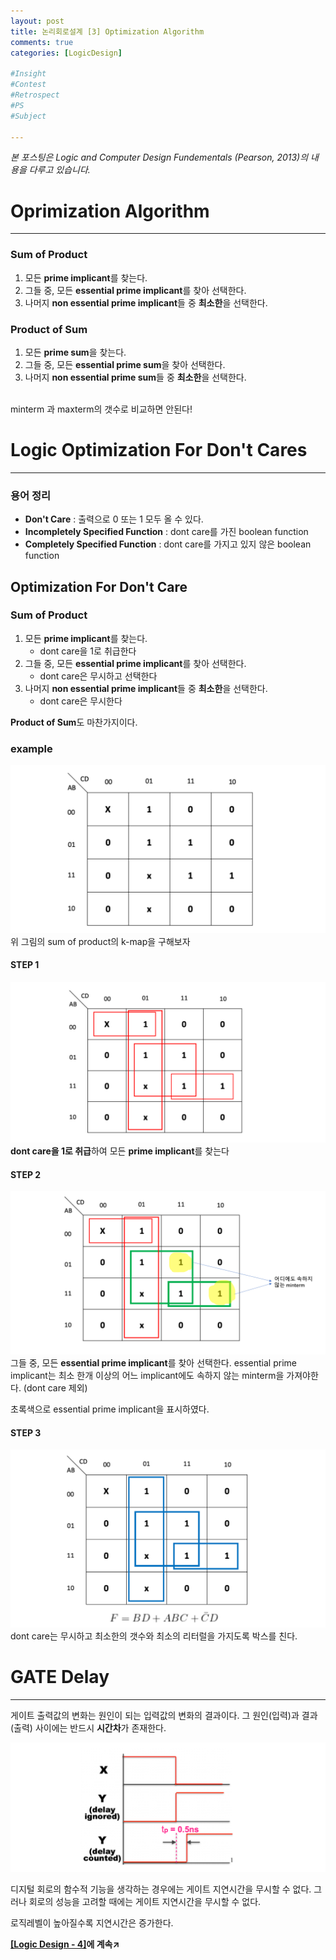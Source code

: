 ```yaml
---
layout: post
title: 논리회로설계 [3] Optimization Algorithm
comments: true
categories: [LogicDesign]

#Insight
#Contest
#Retrospect
#PS
#Subject

---
```

*본 포스팅은 Logic and Computer Design Fundementals (Pearson, 2013)의 내용을 다루고 있습니다.*


# Oprimization Algorithm
---
### Sum of Product
1. 모든 **prime implicant**를 찾는다.
2. 그들 중, 모든 **essential prime implicant**를 찾아 선택한다.
3. 나머지 **non essential prime implicant**들 중 **최소한**을 선택한다.

### Product of Sum
1. 모든 **prime sum**을 찾는다.
2. 그들 중, 모든 **essential prime sum**을 찾아 선택한다.
3. 나머지 **non essential prime sum**들 중 **최소한**을 선택한다.

<br>
minterm 과 maxterm의 갯수로 비교하면 안된다!


# Logic Optimization For Don't Cares
---
### 용어 정리
- **Don't Care**
: 출력으로 0 또는 1 모두 올 수 있다. 
- **Incompletely Specified Function**
: dont care를 가진 boolean function
- **Completely Specified Function**
: dont care를 가지고 있지 않은 boolean function

Optimization For Don't Care
---
### Sum of Product
1. 모든 **prime implicant**를 찾는다.
   - dont care을 1로 취급한다
2. 그들 중, 모든 **essential prime implicant**를 찾아 선택한다.
   - dont care은 무시하고 선택한다
3. 나머지 **non essential prime implicant**들 중 **최소한**을 선택한다.
   - dont care은 무시한다

**Product of Sum**도 마찬가지이다.

### example

![picture 1](../images/81292b2304978570f5491e5c2f9aa27d49d67c9830a80e8cb8db4be88468f92a.png)  
위 그림의 sum of product의 k-map을 구해보자

#### STEP 1
![picture 2](../images/edc4baba65f65fcd2234ec58c7b8bb1caf1314a2f62a6ad4f75935da6fa9613c.png)  
**dont care을 1로 취급**하여 모든 **prime implicant**를 찾는다

#### STEP 2
![picture 3](../images/8adc1071cb104a0771e05b3a2442c538eb325b4a5a733a8b7b6ae0533066ac6b.png)  
그들 중, 모든 **essential prime implicant**를 찾아 선택한다.
essential prime implicant는 최소 한개 이상의 어느 implicant에도 속하지 않는 minterm을 가져야한다. (dont care 제외)

초록색으로 essential prime implicant을 표시하였다.

#### STEP 3
![picture 4](../images/8c7ece2a17c6f977e92c8681fafc55cafcf6ba600e59053cbef26e8a650bedf4.png)  
dont care는 무시하고 최소한의 갯수와 최소의 리터럴을 가지도록 박스를 친다.


# GATE Delay
---
게이트 출력값의 변화는 원인이 되는 입력값의 변화의 결과이다.
그 원인(입력)과 결과(출력) 사이에는 반드시 **시간차**가 존재한다.

![picture 5](../images/d22f263604f3a6f6c997d5ce63c1beaf1631365738acc20ee9e4fcea6e601ebb.png)  

디지털 회로의 함수적 기능을 생각하는 경우에는 게이트 지연시간을 무시할 수 없다.
그러나 회로의 성능을 고려할 때에는 게이트 지연시간을 무시할 수 없다.

로직레벨이 높아질수록 지연시간은 증가한다.


**[[Logic Design - 4]](../2021-04/logicdesign4)에 계속↗**



